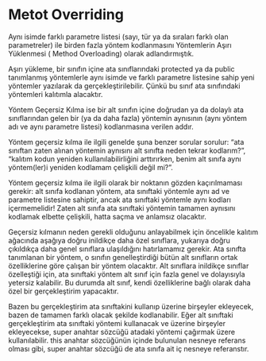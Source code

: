 # Metot Overriding

Aynı isimde farklı parametre listesi (sayı, tür ya da sıraları farklı olan parametreler) ile birden fazla yöntem kodlanmasını Yöntemlerin Aşırı Yüklenmesi ( Method Overloading) olarak adlandırmıştık.

Aşırı yükleme, bir sınıfın içine ata sınıflarındaki protected ya da public tanımlanmış yöntemlerle aynı isimde ve farklı parametre listesine sahip yeni yöntemler yazılarak da gerçekleştirilebilir. Çünkü bu sınıf ata sınıfındaki yöntemleri kalıtımla alacaktır.

Yöntem Geçersiz Kılma ise bir alt sınıfın içine doğrudan ya da dolaylı ata sınıflarından gelen bir (ya da daha fazla) yöntemin aynısının (aynı yöntem adı ve aynı parametre listesi) kodlanmasına verilen addır.

Yöntem geçersiz kılma ile ilgili genelde şuna benzer sorular sorulur: “ata sınıftan zaten alınan yöntemin aynısını alt sınıfta neden tekrar kodlarım?”, “kalıtım kodun yeniden kullanılabilirliğini arttırırken, benim alt sınıfa aynı yöntem(ler)i yeniden kodlamam çelişkili değil mi?”.

Yöntem geçersiz kılma ile ilgili olarak bir noktanın gözden kaçırılmaması gerekir: alt sınıfa kodlanan yöntem, ata sınıftaki yöntemle aynı ad ve parametre listesine sahiptir, ancak ata sınıftaki yöntemle aynı kodları içermemelidir! Zaten alt sınıfa ata sınıftaki yöntemin tamamen aynısını kodlamak elbette çelişkili, hatta saçma ve anlamsız olacaktır.

Geçersiz kılmanın neden gerekli olduğunu anlayabilmek için öncelikle kalıtım ağacında aşağıya doğru inildikçe daha özel sınıflara, yukarıya doğru çıkıldıkça daha genel sınıflara ulaşıldığını hatırlamamız gerekir. Ata sınıfta tanımlanan bir yöntem, o sınıfın genelleştirdiği bütün alt sınıfların ortak özelliklerine göre çalışan bir yöntem olacaktır. Alt sınıflara inildikçe sınıflar özelleştiği için, ata sınıftaki yöntem alt sınıf için fazla genel ve dolayısıyla yetersiz kalabilir. Bu durumda alt sınıf, kendi özelliklerine bağlı olarak daha özel bir gerçekleştirim yapacaktır.

Bazen bu gerçekleştirim ata sınıftakini kullanıp üzerine birşeyler ekleyecek, bazen de tamamen farklı olacak şekilde kodlanabilir. Eğer alt sınıftaki gerçekleştirim ata sınıftaki yöntemi kullanacak ve üzerine birşeyler ekleyecekse, super anahtar sözcüğü atadaki yöntemi çağırmak üzere kullanılabilir. this anahtar sözcüğünün içinde bulunulan nesneye referans olması gibi, super anahtar sözcüğü de ata sınıfa ait iç nesneye referanstır.